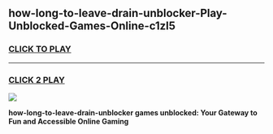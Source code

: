
## how-long-to-leave-drain-unblocker-Play-Unblocked-Games-Online-c1zl5
<h3>
<a href="https://premium76.site?title=how-long-to-leave-drain-unblocker&ref=25A">CLICK TO PLAY</a></h3>
<hr>

<h3>
<a href="https://premium76.site?title=how-long-to-leave-drain-unblocker&ref=25A">CLICK 2 PLAY</a>
  
</h3>

<a href="https://premium76.site?title=how-long-to-leave-drain-unblocker&ref=25A"><img src="https://clearcache.store/games.png"></a>


**how-long-to-leave-drain-unblocker games unblocked: Your Gateway to Fun and Accessible Online Gaming**
